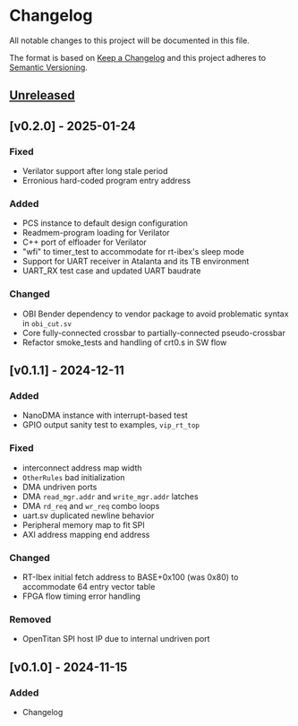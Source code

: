 # Changelog

All notable changes to this project will be documented in this file.

The format is based on [Keep a Changelog](http://keepachangelog.com/)
and this project adheres to [Semantic Versioning](http://semver.org/).

## [Unreleased]

## [v0.2.0] - 2025-01-24

### Fixed
- Verilator support after long stale period
- Erronious hard-coded program entry address

### Added
- PCS instance to default design configuration
- Readmem-program loading for Verilator
- C++ port of elfloader for Verilator
- "wfi" to timer_test to accommodate for rt-ibex's sleep mode
- Support for UART receiver in Atalanta and its TB environment
- UART_RX test case and updated UART baudrate  

### Changed
- OBI Bender dependency to vendor package to avoid problematic syntax in `obi_cut.sv`
- Core fully-connected crossbar to partially-connected pseudo-crossbar
- Refactor smoke_tests and handling of crt0.s in SW flow 

## [v0.1.1] - 2024-12-11

### Added
- NanoDMA instance with interrupt-based test
- GPIO output sanity test to examples, `vip_rt_top`

### Fixed
- interconnect address map width
- `OtherRules` bad initialization
- DMA undriven ports
- DMA `read_mgr.addr` and `write_mgr.addr` latches
- DMA `rd_req` and `wr_req` combo loops
- uart.sv duplicated newline behavior
- Peripheral memory map to fit SPI
- AXI address mapping end address

### Changed
- RT-Ibex initial fetch address to BASE+0x100 (was 0x80) to accommodate 64 entry vector table
- FPGA flow timing error handling

### Removed
- OpenTitan SPI host IP due to internal undriven port

## [v0.1.0] - 2024-11-15

### Added

- Changelog

[unreleased]: https://github.com/soc-hub-fi/Atalanta/compare/v0.1.0...HEAD
